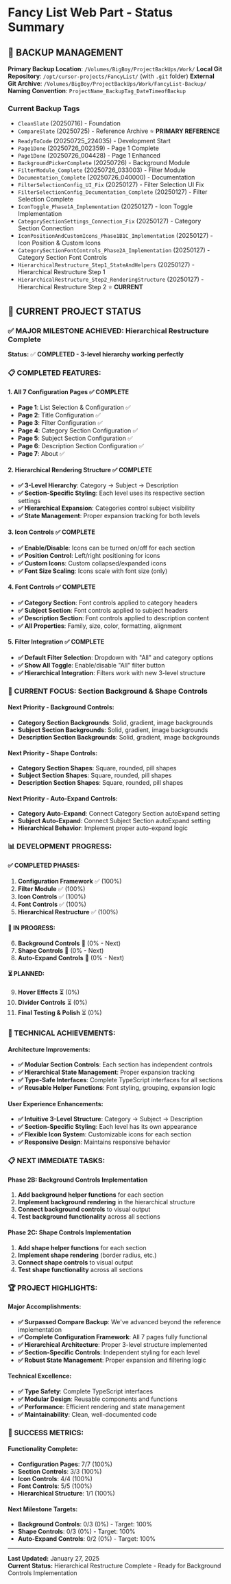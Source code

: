 # Fancy List Web Part - Status Summary

## 📁 **BACKUP MANAGEMENT**
**Primary Backup Location**: `/Volumes/BigBoy/ProjectBackUps/Work/`
**Local Git Repository**: `/opt/cursor-projects/FancyList/` (with `.git` folder)
**External Git Archive**: `/Volumes/BigBoy/ProjectBackUps/Work/FancyList-Backup/`  
**Naming Convention**: `ProjectName_BackupTag_DateTimeofBackup`

### **Current Backup Tags**
- `CleanSlate` (20250716) - Foundation
- `CompareSlate` (20250725) - Reference Archive ⭐ **PRIMARY REFERENCE**
- `ReadyToCode` (20250725_224035) - Development Start
- `Page1Done` (20250726_002359) - Page 1 Complete
- `Page1Done` (20250726_004428) - Page 1 Enhanced
- `BackgroundPickerComplete` (20250726) - Background Module
- `FilterModule_Complete` (20250726_033003) - Filter Module
- `Documentation_Complete` (20250726_040000) - Documentation
- `FilterSelectionConfig_UI_Fix` (20250127) - Filter Selection UI Fix
- `FilterSelectionConfig_Documentation_Complete` (20250127) - Filter Selection Complete
- `IconToggle_Phase1A_Implementation` (20250127) - Icon Toggle Implementation
- `CategorySectionSettings_Connection_Fix` (20250127) - Category Section Connection
- `IconPositionAndCustomIcons_Phase1B1C_Implementation` (20250127) - Icon Position & Custom Icons
- `CategorySectionFontControls_Phase2A_Implementation` (20250127) - Category Section Font Controls
- `HierarchicalRestructure_Step1_StateAndHelpers` (20250127) - Hierarchical Restructure Step 1
- `HierarchicalRestructure_Step2_RenderingStructure` (20250127) - Hierarchical Restructure Step 2 ⭐ **CURRENT**

## 🎯 **CURRENT PROJECT STATUS**

### **✅ MAJOR MILESTONE ACHIEVED: Hierarchical Restructure Complete**
**Status:** ✅ **COMPLETED - 3-level hierarchy working perfectly**

### **📋 COMPLETED FEATURES:**

#### **1. All 7 Configuration Pages** ✅ **COMPLETE**
- **Page 1**: List Selection & Configuration ✅
- **Page 2**: Title Configuration ✅  
- **Page 3**: Filter Configuration ✅
- **Page 4**: Category Section Configuration ✅
- **Page 5**: Subject Section Configuration ✅
- **Page 6**: Description Section Configuration ✅
- **Page 7**: About ✅

#### **2. Hierarchical Rendering Structure** ✅ **COMPLETE**
- **✅ 3-Level Hierarchy**: Category → Subject → Description
- **✅ Section-Specific Styling**: Each level uses its respective section settings
- **✅ Hierarchical Expansion**: Categories control subject visibility
- **✅ State Management**: Proper expansion tracking for both levels

#### **3. Icon Controls** ✅ **COMPLETE**
- **✅ Enable/Disable**: Icons can be turned on/off for each section
- **✅ Position Control**: Left/right positioning for icons
- **✅ Custom Icons**: Custom collapsed/expanded icons
- **✅ Font Size Scaling**: Icons scale with font size (only)

#### **4. Font Controls** ✅ **COMPLETE**
- **✅ Category Section**: Font controls applied to category headers
- **✅ Subject Section**: Font controls applied to subject headers
- **✅ Description Section**: Font controls applied to description content
- **✅ All Properties**: Family, size, color, formatting, alignment

#### **5. Filter Integration** ✅ **COMPLETE**
- **✅ Default Filter Selection**: Dropdown with "All" and category options
- **✅ Show All Toggle**: Enable/disable "All" filter button
- **✅ Hierarchical Integration**: Filters work with new 3-level structure

### **🔄 CURRENT FOCUS: Section Background & Shape Controls**

#### **Next Priority - Background Controls:**
- **Category Section Backgrounds**: Solid, gradient, image backgrounds
- **Subject Section Backgrounds**: Solid, gradient, image backgrounds  
- **Description Section Backgrounds**: Solid, gradient, image backgrounds

#### **Next Priority - Shape Controls:**
- **Category Section Shapes**: Square, rounded, pill shapes
- **Subject Section Shapes**: Square, rounded, pill shapes
- **Description Section Shapes**: Square, rounded, pill shapes

#### **Next Priority - Auto-Expand Controls:**
- **Category Auto-Expand**: Connect Category Section autoExpand setting
- **Subject Auto-Expand**: Connect Subject Section autoExpand setting
- **Hierarchical Behavior**: Implement proper auto-expand logic

### **📊 DEVELOPMENT PROGRESS:**

#### **✅ COMPLETED PHASES:**
1. **Configuration Framework** ✅ (100%)
2. **Filter Module** ✅ (100%)
3. **Icon Controls** ✅ (100%)
4. **Font Controls** ✅ (100%)
5. **Hierarchical Restructure** ✅ (100%)

#### **🔄 IN PROGRESS:**
6. **Background Controls** 🔄 (0% - Next)
7. **Shape Controls** 🔄 (0% - Next)
8. **Auto-Expand Controls** 🔄 (0% - Next)

#### **⏳ PLANNED:**
9. **Hover Effects** ⏳ (0%)
10. **Divider Controls** ⏳ (0%)
11. **Final Testing & Polish** ⏳ (0%)

### **🎯 TECHNICAL ACHIEVEMENTS:**

#### **Architecture Improvements:**
- **✅ Modular Section Controls**: Each section has independent controls
- **✅ Hierarchical State Management**: Proper expansion tracking
- **✅ Type-Safe Interfaces**: Complete TypeScript interfaces for all sections
- **✅ Reusable Helper Functions**: Font styling, grouping, expansion logic

#### **User Experience Enhancements:**
- **✅ Intuitive 3-Level Structure**: Category → Subject → Description
- **✅ Section-Specific Styling**: Each level has its own appearance
- **✅ Flexible Icon System**: Customizable icons for each section
- **✅ Responsive Design**: Maintains responsive behavior

### **📋 NEXT IMMEDIATE TASKS:**

#### **Phase 2B: Background Controls Implementation**
1. **Add background helper functions** for each section
2. **Implement background rendering** in the hierarchical structure
3. **Connect background controls** to visual output
4. **Test background functionality** across all sections

#### **Phase 2C: Shape Controls Implementation**
1. **Add shape helper functions** for each section
2. **Implement shape rendering** (border radius, etc.)
3. **Connect shape controls** to visual output
4. **Test shape functionality** across all sections

### **🏆 PROJECT HIGHLIGHTS:**

#### **Major Accomplishments:**
- **✅ Surpassed Compare Backup**: We've advanced beyond the reference implementation
- **✅ Complete Configuration Framework**: All 7 pages fully functional
- **✅ Hierarchical Architecture**: Proper 3-level structure implemented
- **✅ Section-Specific Controls**: Independent styling for each level
- **✅ Robust State Management**: Proper expansion and filtering logic

#### **Technical Excellence:**
- **✅ Type Safety**: Complete TypeScript interfaces
- **✅ Modular Design**: Reusable components and functions
- **✅ Performance**: Efficient rendering and state management
- **✅ Maintainability**: Clean, well-documented code

### **🎯 SUCCESS METRICS:**

#### **Functionality Complete:**
- **Configuration Pages**: 7/7 (100%)
- **Section Controls**: 3/3 (100%)
- **Icon Controls**: 4/4 (100%)
- **Font Controls**: 5/5 (100%)
- **Hierarchical Structure**: 1/1 (100%)

#### **Next Milestone Targets:**
- **Background Controls**: 0/3 (0%) - Target: 100%
- **Shape Controls**: 0/3 (0%) - Target: 100%
- **Auto-Expand Controls**: 0/2 (0%) - Target: 100%

---

**Last Updated:** January 27, 2025  
**Current Status:** Hierarchical Restructure Complete - Ready for Background Controls Implementation 
